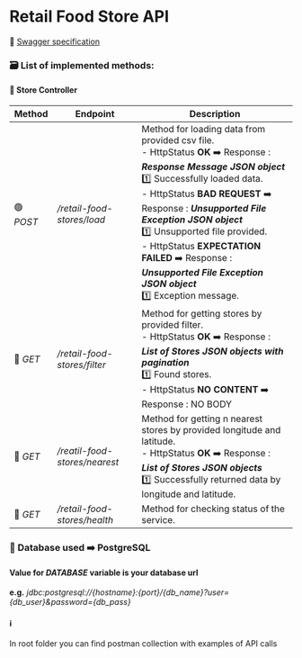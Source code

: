 # Retail Food Store API

📗 [Swagger specification](http://localhost:8090/retail-food-stores/swagger-ui/index.html)

### 🗃️ List of implemented methods:

#### :department_store: Store Controller

| Method                      | Endpoint                         | Description                                                                                                                                                                                                                                                                                                                                                                                                                   |
|-----------------------------|----------------------------------|-------------------------------------------------------------------------------------------------------------------------------------------------------------------------------------------------------------------------------------------------------------------------------------------------------------------------------------------------------------------------------------------------------------------------------|
| :green_circle: *POST*       | */retail-food-stores/load*       | Method for loading data from provided csv file. <br> - HttpStatus **OK** ➡️ Response : ***Response Message JSON object*** <br> 1️⃣ Successfully loaded data. <br> - HttpStatus **BAD REQUEST** ➡️ Response : ***Unsupported File Exception JSON object*** <br> 1️⃣ Unsupported file provided. <br> - HttpStatus **EXPECTATION FAILED** ➡️ Response : ***Unsupported File Exception JSON object*** <br> 1️⃣ Exception message. |
| :large_blue_circle: *GET*   | */retail-food-stores/filter*     | Method for getting stores by provided filter. <br> - HttpStatus **OK** ➡️ Response : ***List of Stores JSON objects with pagination*** <br> 1️⃣ Found stores. <br> - HttpStatus **NO CONTENT** ➡️ Response : NO BODY                                                                                                                                                                                                          |
| 🔵 *GET*                    | */reatil-food-stores/nearest*    | Method for getting n nearest stores by provided longitude and latitude. <br> - HttpStatus **OK** ➡️ Response : ***List of Stores JSON objects*** <br> 1️⃣ Successfully returned data by longitude and latitude.                                                                                                                                                                                                               |
| :large_blue_circle: *GET*   | */retail-food-stores/health*     | Method for checking status of the service.                                                                                                                                                                                                                                                                                                                                                                                    |

### :file_folder: Database used ➡️ **PostgreSQL**

####  Value for *DATABASE* variable is your database url 

**e.g.** *jdbc:postgresql://{hostname}:{port}/{db_name}?user={db_user}&password={db_pass}*

#### :information_source: 

In root folder you can find postman collection with examples of API calls